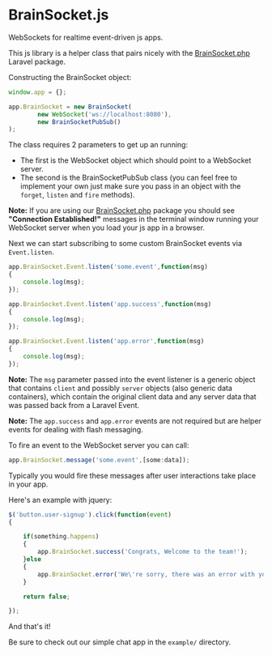 BrainSocket.js
============

WebSockets for realtime event-driven js apps.

This js library is a helper class that pairs nicely with the [BrainSocket.php](https://github.com/BrainBoxLabs/brain-socket) Laravel package.

Constructing the BrainSocket object:

```javascript
window.app = {};

app.BrainSocket = new BrainSocket(
		new WebSocket('ws://localhost:8080'),
		new BrainSocketPubSub()
);
```

The class requires 2 parameters to get up an running:
- The first is the WebSocket object which should point to a WebSocket server.
- The second is the BrainSocketPubSub class (you can feel free to implement your own just make sure you pass in an object with the `forget`, `listen` and `fire` methods).

**Note:** If you are using our [BrainSocket.php](https://github.com/BrainBoxLabs/brain-socket) package you should see **"Connection Established!"** messages in the terminal window running your WebSocket server when you load your js app in a browser.

Next we can start subscribing to some custom BrainSocket events via `Event.listen`.

```javascript
app.BrainSocket.Event.listen('some.event',function(msg)
{
	console.log(msg);
});

app.BrainSocket.Event.listen('app.success',function(msg)
{
	console.log(msg);
});

app.BrainSocket.Event.listen('app.error',function(msg)
{
	console.log(msg);
});
```

**Note:** The `msg` parameter passed into the event listener is a generic object that contains `client` and possibly `server` objects (also generic data containers), which contain the original client data and any server data that was passed back from a Laravel Event.

**Note:** The `app.success` and `app.error` events are not required but are helper events for dealing with flash messaging.

To fire an event to the WebSocket server you can call:

```javascript
app.BrainSocket.message('some.event',[some:data]);
```

Typically you would fire these messages after user interactions take place in your app.

Here's an example with jquery:

```javascript
$('button.user-signup').click(function(event)
{

	if(something.happens)
	{
		app.BrainSocket.success('Congrats, Welcome to the team!');
	}else
	{
		app.BrainSocket.error('We\'re sorry, there was an error with your submission.');
	}

	return false;

});
```

And that's it!

Be sure to check out our simple chat app in the `example/` directory.




